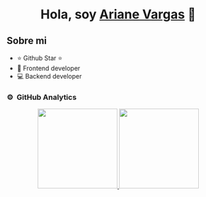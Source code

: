 <div align="center">
<h1 align="center">Hola, soy <a href="">Ariane Vargas</a> 👋</h1>
</div>

## Sobre mi

- ⭐ Github Star ⭐ 
- 📲 Frontend developer
- 💻 Backend developer


### ⚙️ &nbsp;GitHub Analytics

<p align="center">
<a href="https://github.com/ArianeVargas">
<img height="180em" src="https://github-readme-stats-eight-theta.vercel.app/api?username=ArisGuimera&show_icons=true&theme=algolia&include_all_commits=true&count_private=true"/>
<img height="180em" src="https://github-readme-stats-eight-theta.vercel.app/api/top-langs/?username=ArisGuimera&layout=compact&langs_count=8&theme=algolia"/>
</a>
</p>
